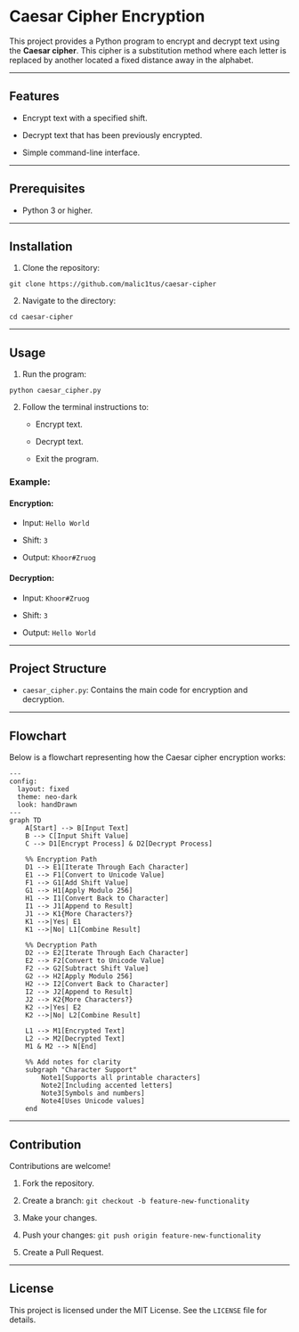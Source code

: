 
# Caesar Cipher Encryption

This project provides a Python program to encrypt and decrypt text using the **Caesar cipher**. This cipher is a substitution method where each letter is replaced by another located a fixed distance away in the alphabet.

----------

## Features

-   Encrypt text with a specified shift.
    
-   Decrypt text that has been previously encrypted.
    
-   Simple command-line interface.
    

----------

## Prerequisites

-   Python 3 or higher.
    

----------

## Installation

1.  Clone the repository:
    

```
git clone https://github.com/malic1tus/caesar-cipher
```

2.  Navigate to the directory:
    

```
cd caesar-cipher
```

----------

## Usage

1.  Run the program:
    

```
python caesar_cipher.py
```

2.  Follow the terminal instructions to:
    
    -   Encrypt text.
        
    -   Decrypt text.
        
    -   Exit the program.
        

### Example:

#### Encryption:

-   Input: `Hello World`
    
-   Shift: `3`
    
-   Output: `Khoor#Zruog`
    

#### Decryption:

-   Input: `Khoor#Zruog`
    
-   Shift: `3`
    
-   Output: `Hello World`
    

----------

## Project Structure

-   `caesar_cipher.py`: Contains the main code for encryption and decryption.
    

----------

## Flowchart

Below is a flowchart representing how the Caesar cipher encryption works:

```mermaid
---
config:
  layout: fixed
  theme: neo-dark
  look: handDrawn
---
graph TD
    A[Start] --> B[Input Text]
    B --> C[Input Shift Value]
    C --> D1[Encrypt Process] & D2[Decrypt Process]
    
    %% Encryption Path
    D1 --> E1[Iterate Through Each Character]
    E1 --> F1[Convert to Unicode Value]
    F1 --> G1[Add Shift Value]
    G1 --> H1[Apply Modulo 256]
    H1 --> I1[Convert Back to Character]
    I1 --> J1[Append to Result]
    J1 --> K1{More Characters?}
    K1 -->|Yes| E1
    K1 -->|No| L1[Combine Result]
    
    %% Decryption Path
    D2 --> E2[Iterate Through Each Character]
    E2 --> F2[Convert to Unicode Value]
    F2 --> G2[Subtract Shift Value]
    G2 --> H2[Apply Modulo 256]
    H2 --> I2[Convert Back to Character]
    I2 --> J2[Append to Result]
    J2 --> K2{More Characters?}
    K2 -->|Yes| E2
    K2 -->|No| L2[Combine Result]
    
    L1 --> M1[Encrypted Text]
    L2 --> M2[Decrypted Text]
    M1 & M2 --> N[End]

    %% Add notes for clarity
    subgraph "Character Support"
        Note1[Supports all printable characters]
        Note2[Including accented letters]
        Note3[Symbols and numbers]
        Note4[Uses Unicode values]
    end
```

----------

## Contribution

Contributions are welcome!

1.  Fork the repository.
    
2.  Create a branch: `git checkout -b feature-new-functionality`
    
3.  Make your changes.
    
4.  Push your changes: `git push origin feature-new-functionality`
    
5.  Create a Pull Request.
    

----------

## License

This project is licensed under the MIT License. See the `LICENSE` file for details.